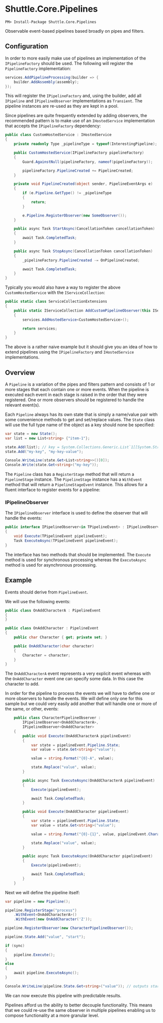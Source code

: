 # Shuttle.Core.Pipelines

```
PM> Install-Package Shuttle.Core.Pipelines
```

Observable event-based pipelines based broadly on pipes and filters.

## Configuration

In order to more easily make use of pipelines an implementation of the `IPipelineFactory` should be used.  The following will register the `PipelineFactory` implementation:

```c#
services.AddPipelineProcessing(builder => {
    builder.AddAssembly(assembly);
});
```

This will register the `IPipelineFactory` and, using the builder, add all `IPipeline` and `IPipelineObserver` implementations as `Transient`.  The pipeline instances are re-used as they are kept in a pool.

Since pipelines are quite frequently extended by adding observers, the recommended pattern is to make use of an `IHostedService` implementation that accepts the `IPipelineFactory` dependency:

```c#
public class CustomHostedService : IHostedService
{
    private readonly Type _pipelineType = typeof(InterestingPipeline);

    public CustomHostedService(IPipelineFactory pipelineFactory)
    {
        Guard.AgainstNull(pipelineFactory, nameof(pipelineFactory));

        pipelineFactory.PipelineCreated += PipelineCreated;
    }

    private void PipelineCreated(object sender, PipelineEventArgs e)
    {
        if (e.Pipeline.GetType() != _pipelineType
        {
            return;
        }

        e.Pipeline.RegisterObserver(new SomeObserver());
    }

    public async Task StartAsync(CancellationToken cancellationToken)
    {
        await Task.CompletedTask;
    }

    public async Task StopAsync(CancellationToken cancellationToken)
    {
        _pipelineFactory.PipelineCreated -= OnPipelineCreated;

        await Task.CompletedTask;
    }
}
```

Typically you would also have a way to register the above `CustomHostedService` with the `IServiceCollection`:

```c#
public static class ServiceCollectionExtensions
{
    public static IServiceCollection AddCustomPipelineObserver(this IServiceCollection services)
    {
        services.AddHostedService<CustomHostedService>();

        return services;
    }
}
```

The above is a rather naive example but it should give you an idea of how to extend pipelines using the `IPipelineFactory` and `IHostedService` implementations.

## Overview

A `Pipeline` is a variation of the pipes and filters pattern and consists of 1 or more stages that each contain one or more events.  When the pipeline is executed each event in each stage is raised in the order that they were registered.  One or more observers should be registered to handle the relevant event(s).

Each `Pipeline` always has its own state that is simply a name/value pair with some convenience methods to get and set/replace values.  The `State` class will use the full type name of the object as a key should none be specified:

``` c#
var state = new State();
var list = new List<string> {"item-1"};

state.Add(list); // key = System.Collections.Generic.List`1[[System.String...]]
state.Add("my-key", "my-key-value");

Console.WriteLine(state.Get<List<string>>()[0]);
Console.Write(state.Get<string>("my-key"));
```

The `Pipeline` class has a `RegisterStage` method that will return a `PipelineStage` instance.  The `PipelineStage` instance has a `WithEvent` method that will return a `PipelineStageEvent` instance.  This allows for a fluent interface to register events for a pipeline:

### IPipelineObserver

The `IPipelineObserver` interface is used to define the observer that will handle the events:

``` c#
public interface IPipelineObserver<in TPipelineEvent> : IPipelineObserver where TPipelineEvent : IPipelineEvent
{
    void Execute(TPipelineEvent pipelineEvent);
    Task ExecuteAsync(TPipelineEvent pipelineEvent);
}
```

The interface has two methods that should be implemented.  The `Execute` method is used for synchronous processing whereas the `ExecuteAsync` method is used for asynchronous processing.

## Example

Events should derive from `PipelineEvent`.

We will use the following events:

``` c#
public class OnAddCharacterA : PipelineEvent
{
}

public class OnAddCharacter : PipelineEvent
{
	public char Character { get; private set; }

	public OnAddCharacter(char character)
	{
		Character = character;
	}
}
```

The `OnAddCharacterA` event represents a very explicit event whereas with the `OnAddCharacter` event one can specify some data.  In this case the character to add.

In order for the pipeline to process the events we will have to define one or more observers to handle the events.  We will define only one for this sample but we could very easily add another that will handle one or more of the same, or other, events:

``` c#
    public class CharacterPipelineObserver : 
        IPipelineObserver<OnAddCharacterA>,
        IPipelineObserver<OnAddCharacter>
    {
        public void Execute(OnAddCharacterA pipelineEvent)
        {
            var state = pipelineEvent.Pipeline.State;
            var value = state.Get<string>("value");

            value = string.Format("{0}-A", value);

            state.Replace("value", value);
        }

        public async Task ExecuteAsync(OnAddCharacterA pipelineEvent)
        {
			Execute(pipelineEvent);

            await Task.CompletedTask;
        }

        public void Execute(OnAddCharacter pipelineEvent)
        {
            var state = pipelineEvent.Pipeline.State;
            var value = state.Get<string>("value");

            value = string.Format("{0}-{1}", value, pipelineEvent.Character);

            state.Replace("value", value);
        }

        public async Task ExecuteAsync(OnAddCharacter pipelineEvent)
        {
            Execute(pipelineEvent);

			await Task.CompletedTask;
        }
    }
```

Next we will define the pipeline itself:

``` c#
var pipeline = new Pipeline();

pipeline.RegisterStage("process")
	.WithEvent<OnAddCharacterA>()
	.WithEvent(new OnAddCharacter('Z'));

pipeline.RegisterObserver(new CharacterPipelineObserver());

pipeline.State.Add("value", "start");

if (sync)
{
    pipeline.Execute();
}
else
{
	await pipeline.ExecuteAsync();
}

Console.WriteLine(pipeline.State.Get<string>("value")); // outputs start-A-Z
```

We can now execute this pipeline with predictable results.

Pipelines afford us the ability to better decouple functionality.  This means that we could re-use the same observer in multiple pipelines enabling us to compose functionality at a more granular level.

